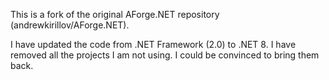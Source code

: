 This is a fork of the original AForge.NET repository (andrewkirillov/AForge.NET).

I have updated the code from .NET Framework (2.0) to .NET 8.
I have removed all the projects I am not using. 
I could be convinced to bring them back.
